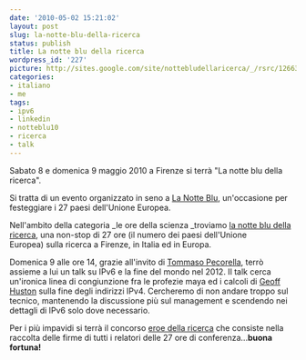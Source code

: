 ```yaml
---
date: '2010-05-02 15:21:02'
layout: post
slug: la-notte-blu-della-ricerca
status: publish
title: La notte blu della ricerca
wordpress_id: '227'
picture: http://sites.google.com/site/nottebludellaricerca/_/rsrc/1266328461143/home/notteblu.jpg
categories:
- italiano
- me
tags:
- ipv6
- linkedin
- notteblu10
- ricerca
- talk
---
```


Sabato 8 e domenica 9 maggio 2010 a Firenze si terrà "La notte blu della ricerca".

Si tratta di un evento organizzato in seno a [La Notte Blu](http://www.notteblu.eu), un'occasione per festeggiare i 27 paesi dell'Unione Europea.

Nell'ambito della categoria _le ore della scienza _troviamo [la notte blu della ricerca](http://nottebludellaricerca.tk/), una non-stop di 27 ore (il numero dei paesi dell'Unione Europea) sulla ricerca a Firenze, in Italia ed in Europa.

Domenica 9 alle ore 14, grazie all'invito di [Tommaso Pecorella](http://lart.det.unifi.it/node/100), terrò assieme a lui un talk su IPv6 e la fine del mondo nel 2012. Il talk cerca un'ironica linea di congiunzione fra le profezie maya ed i calcoli di [Geoff Huston](http://ipv4.potaroo.net) sulla fine degli indirizzi IPv4. Cercheremo di non andare troppo sul tecnico, mantenendo la discussione più sul management e scendendo nei dettagli di IPv6 solo dove necessario.

Per i più impavidi si terrà il concorso [eroe della ricerca](http://sites.google.com/site/nottebludellaricerca/programma/notteblu.pdf?attredirects=0&d=1) che consiste nella raccolta delle firme di tutti i relatori delle 27 ore di conferenza...**buona fortuna!**
